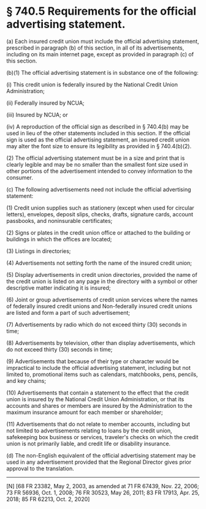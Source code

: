 # § 740.5   Requirements for the official advertising statement.

(a) Each insured credit union must include the official advertising statement, prescribed in paragraph (b) of this section, in all of its advertisements, including on its main internet page, except as provided in paragraph (c) of this section.


(b)(1) The official advertising statement is in substance one of the following:


(i) This credit union is federally insured by the National Credit Union Administration;


(ii) Federally insured by NCUA;


(iii) Insured by NCUA; or


(iv) A reproduction of the official sign as described in § 740.4(b) may be used in lieu of the other statements included in this section. If the official sign is used as the official advertising statement, an insured credit union may alter the font size to ensure its legibility as provided in § 740.4(b)(2).


(2) The official advertising statement must be in a size and print that is clearly legible and may be no smaller than the smallest font size used in other portions of the advertisement intended to convey information to the consumer.


(c) The following advertisements need not include the official advertising statement:


(1) Credit union supplies such as stationery (except when used for circular letters), envelopes, deposit slips, checks, drafts, signature cards, account passbooks, and noninsurable certificates;


(2) Signs or plates in the credit union office or attached to the building or buildings in which the offices are located;


(3) Listings in directories;


(4) Advertisements not setting forth the name of the insured credit union;


(5) Display advertisements in credit union directories, provided the name of the credit union is listed on any page in the directory with a symbol or other descriptive matter indicating it is insured;


(6) Joint or group advertisements of credit union services where the names of federally insured credit unions and Non-federally insured credit unions are listed and form a part of such advertisement;


(7) Advertisements by radio which do not exceed thirty (30) seconds in time;


(8) Advertisements by television, other than display advertisements, which do not exceed thirty (30) seconds in time;


(9) Advertisements that because of their type or character would be impractical to include the official advertising statement, including but not limited to, promotional items such as calendars, matchbooks, pens, pencils, and key chains;


(10) Advertisements that contain a statement to the effect that the credit union is insured by the National Credit Union Administration, or that its accounts and shares or members are insured by the Administration to the maximum insurance amount for each member or shareholder;


(11) Advertisements that do not relate to member accounts, including but not limited to advertisements relating to loans by the credit union, safekeeping box business or services, traveler's checks on which the credit union is not primarily liable, and credit life or disability insurance.


(d) The non-English equivalent of the official advertising statement may be used in any advertisement provided that the Regional Director gives prior approval to the translation.



---

[N] [68 FR 23382, May 2, 2003, as amended at 71 FR 67439, Nov. 22, 2006; 73 FR 56936, Oct. 1, 2008; 76 FR 30523, May 26, 2011; 83 FR 17913, Apr. 25, 2018; 85 FR 62213, Oct. 2, 2020]




